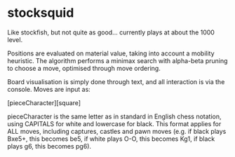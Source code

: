 # stocksquid
Like stockfish, but not quite as good... currently plays at about the 1000 level.

Positions are evaluated on material value, taking into account a mobility heuristic. The algorithm performs a minimax search with alpha-beta pruning to choose a move, optimised through move ordering.

Board visualisation is simply done through text, and all interaction is via the console. Moves are input as:

[pieceCharacter][square]

pieceCharacter is the same letter as in standard in English chess notation, using CAPITALS for white and lowercase for black. This format applies for ALL moves, including captures, castles and pawn moves (e.g. if black plays Bxe5+, this becomes be5, if white plays O-O, this becomes Kg1, if black plays g6, this becomes pg6).